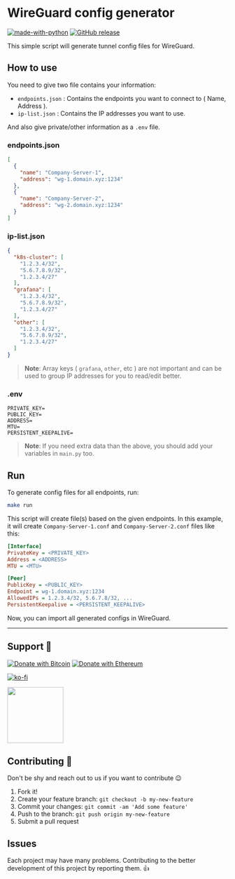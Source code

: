 # WireGuard config generator

[![made-with-python](https://img.shields.io/badge/Made%20with-Python-1f425f.svg)](https://www.python.org/) [![GitHub release](https://img.shields.io/github/release/hatamiarash7/WireGuard-Config-Generator.svg)](https://GitHub.com/hatamiarash7/WireGuard-Config-Generator/releases/)

This simple script will generate tunnel config files for WireGuard.

## How to use

You need to give two file contains your information:

- `endpoints.json` : Contains the endpoints you want to connect to ( Name, Address ).
- `ip-list.json` : Contains the IP addresses you want to use.

And also give private/other information as a `.env` file.

### endpoints.json

```json
[
  {
    "name": "Company-Server-1",
    "address": "wg-1.domain.xyz:1234"
  },
  {
    "name": "Company-Server-2",
    "address": "wg-2.domain.xyz:1234"
  }
]
```

### ip-list.json

```json
{
  "k8s-cluster": [
    "1.2.3.4/32", 
    "5.6.7.8.9/32", 
    "1.2.3.4/27"
  ],
  "grafana": [
    "1.2.3.4/32", 
    "5.6.7.8.9/32", 
    "1.2.3.4/27"
  ],
  "other": [
    "1.2.3.4/32", 
    "5.6.7.8.9/32", 
    "1.2.3.4/27"
  ]
}
```

> **Note**: Array keys ( `grafana`, `other`, etc ) are not important and can be used to group IP addresses for you to read/edit better.

### .env

```env
PRIVATE_KEY=
PUBLIC_KEY=
ADDRESS=
MTU=
PERSISTENT_KEEPALIVE=
```

> **Note**: If you need extra data than the above, you should add your variables in `main.py` too.

## Run

To generate config files for all endpoints, run:

```bash
make run
```

This script will create file(s) based on the given endpoints. In this example, it will create `Company-Server-1.conf` and `Company-Server-2.conf` files like this:

```ini
[Interface]
PrivateKey = <PRIVATE_KEY>
Address = <ADDRESS>
MTU = <MTU>

[Peer]
PublicKey = <PUBLIC_KEY>
Endpoint = wg-1.domain.xyz:1234
AllowedIPs = 1.2.3.4/32, 5.6.7.8/32, ...
PersistentKeepalive = <PERSISTENT_KEEPALIVE>
```

Now, you can import all generated configs in WireGuard.

---

## Support 💛

[![Donate with Bitcoin](https://en.cryptobadges.io/badge/micro/bc1qmmh6vt366yzjt3grjxjjqynrrxs3frun8gnxrz)](https://en.cryptobadges.io/donate/bc1qmmh6vt366yzjt3grjxjjqynrrxs3frun8gnxrz) [![Donate with Ethereum](https://en.cryptobadges.io/badge/micro/0x0831bD72Ea8904B38Be9D6185Da2f930d6078094)](https://en.cryptobadges.io/donate/0x0831bD72Ea8904B38Be9D6185Da2f930d6078094)

[![ko-fi](https://www.ko-fi.com/img/githubbutton_sm.svg)](https://ko-fi.com/D1D1WGU9)

<div><a href="https://payping.ir/@hatamiarash7"><img src="https://cdn.payping.ir/statics/Payping-logo/Trust/blue.svg" height="128" width="128"></a></div>

## Contributing 🤝

Don't be shy and reach out to us if you want to contribute 😉

1. Fork it!
2. Create your feature branch: `git checkout -b my-new-feature`
3. Commit your changes: `git commit -am 'Add some feature'`
4. Push to the branch: `git push origin my-new-feature`
5. Submit a pull request

## Issues

Each project may have many problems. Contributing to the better development of this project by reporting them. 👍

